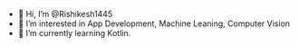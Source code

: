 - 👋 Hi, I’m @Rishikesh1445
- 👀 I’m interested in App Development, Machine Leaning, Computer Vision
- 🌱 I’m currently learning Kotlin.

<!---
Rishikesh1445/Rishikesh1445 is a ✨ special ✨ repository because its `README.md` (this file) appears on your GitHub profile.
You can click the Preview link to take a look at your changes.
--->
